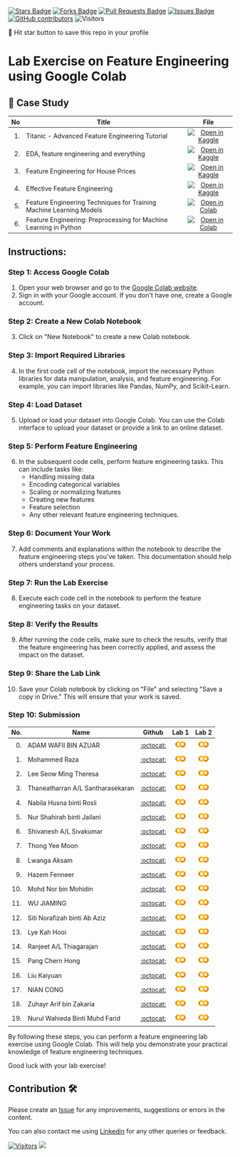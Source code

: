 
<a href="https://github.com/drshahizan/Python_EDA/stargazers"><img src="https://img.shields.io/github/stars/drshahizan/Python_EDA" alt="Stars Badge"/></a>
<a href="https://github.com/drshahizan/Python_EDA/network/members"><img src="https://img.shields.io/github/forks/drshahizan/Python_EDA" alt="Forks Badge"/></a>
<a href="https://github.com/drshahizan/Python_EDA/pulls"><img src="https://img.shields.io/github/issues-pr/drshahizan/Python_EDA" alt="Pull Requests Badge"/></a>
<a href="https://github.com/drshahizan/Python_EDA/issues"><img src="https://img.shields.io/github/issues/drshahizan/Python_EDA" alt="Issues Badge"/></a>
<a href="https://github.com/drshahizan/Python_EDA/graphs/contributors"><img alt="GitHub contributors" src="https://img.shields.io/github/contributors/drshahizan/Python_EDA?color=2b9348"></a>
![Visitors](https://api.visitorbadge.io/api/visitors?path=https%3A%2F%2Fgithub.com%2Fdrshahizan%2FPython_EDA&labelColor=%23d9e3f0&countColor=%23697689&style=flat)

🌟 Hit star button to save this repo in your profile

# Lab Exercise on Feature Engineering using Google Colab

## 📖 Case Study
| No | Title   |  File |
| -----: | -----  | :------: | 
| 1. | Titanic - Advanced Feature Engineering Tutorial |  [![Open in Kaggle](https://img.shields.io/static/v1?label=&message=Kaggle&labelColor=grey&color=blue&logo=kaggle)](https://www.kaggle.com/code/gunesevitan/titanic-advanced-feature-engineering-tutorial) |
| 2. | EDA, feature engineering and everything |  [![Open in Kaggle](https://img.shields.io/static/v1?label=&message=Kaggle&labelColor=grey&color=blue&logo=kaggle)](https://www.kaggle.com/code/artgor/eda-feature-engineering-and-everything) |
| 3. | Feature Engineering for House Prices |  [![Open in Kaggle](https://img.shields.io/static/v1?label=&message=Kaggle&labelColor=grey&color=blue&logo=kaggle)](https://www.kaggle.com/code/ryanholbrook/feature-engineering-for-house-prices) |
| 4. | Effective Feature Engineering |  [![Open in Kaggle](https://img.shields.io/static/v1?label=&message=Kaggle&labelColor=grey&color=blue&logo=kaggle)](https://www.kaggle.com/code/rejasupotaro/effective-feature-engineering) |
| 5. | Feature Engineering Techniques for Training Machine Learning Models | [![Open in Colab](https://img.shields.io/static/v1?label=&message=Colab&labelColor=grey&color=blue&logo=google-colab)](https://colab.research.google.com/drive/1-H8ZfuemZAW_imWCVJPj_syfrZOnPAyT?usp=sharing) |
| 6. | Feature Engineering: Preprocessing for Machine Learning in Python | [![Open in Colab](https://img.shields.io/static/v1?label=&message=Colab&labelColor=grey&color=blue&logo=google-colab)](https://colab.research.google.com/github/goodboychan/chans_jupyter/blob/main/_notebooks/2020-07-09-04-Feature-Engineering.ipynb) |


## Instructions:

### Step 1: Access Google Colab

1. Open your web browser and go to the [Google Colab website](https://colab.research.google.com/).
2. Sign in with your Google account. If you don't have one, create a Google account.

### Step 2: Create a New Colab Notebook

3. Click on "New Notebook" to create a new Colab notebook.

### Step 3: Import Required Libraries

4. In the first code cell of the notebook, import the necessary Python libraries for data manipulation, analysis, and feature engineering. For example, you can import libraries like Pandas, NumPy, and Scikit-Learn.

### Step 4: Load Dataset

5. Upload or load your dataset into Google Colab. You can use the Colab interface to upload your dataset or provide a link to an online dataset.

### Step 5: Perform Feature Engineering

6. In the subsequent code cells, perform feature engineering tasks. This can include tasks like:
   - Handling missing data
   - Encoding categorical variables
   - Scaling or normalizing features
   - Creating new features
   - Feature selection
   - Any other relevant feature engineering techniques.

### Step 6: Document Your Work

7. Add comments and explanations within the notebook to describe the feature engineering steps you've taken. This documentation should help others understand your process.

### Step 7: Run the Lab Exercise

8. Execute each code cell in the notebook to perform the feature engineering tasks on your dataset.

### Step 8: Verify the Results

9. After running the code cells, make sure to check the results, verify that the feature engineering has been correctly applied, and assess the impact on the dataset.

### Step 9: Share the Lab Link

10. Save your Colab notebook by clicking on "File" and selecting "Save a copy in Drive." This will ensure that your work is saved.

### Step 10: Submission

| No.  | Name | Github |Lab 1 | Lab 2 |
| ---: | ----------------------------------------- | :----------------------: | :----------------------: | :----------------------: | 
| 0.   | ADAM WAFII BIN AZUAR                      |  [:octocat:](https://github.com/Jokeryde) |<a href=""><img src="../../../images/colab.png" width="24px" height="24px"></a> | <a href=""><img src="../../../images/colab.png" width="24px" height="24px"></a> | 
| 1.   | Mohammed Raza                      |  [:octocat:](https://github.com/DSRaza403) |<a href="https://github.com/DSRaza403/LAB-Tasks/tree/main/Lab%203"><img src="../../../images/colab.png" width="24px" height="24px"></a> | <a href="https://github.com/DSRaza403/LAB-Tasks/tree/main/Lab%203"><img src="../../../images/colab.png" width="24px" height="24px"></a> | 
| 2.   | Lee Seow Ming Theresa                      |  [:octocat:](https://github.com/Theresa20191/Theresa) |<a href="https://github.com/Theresa20191/Theresa/blob/af17e21812867c8dde7a08cfe9e447266e9d0062/UTM/Lab%20Exercise/Lab_3A_Feature_Engineering_Theresa.ipynb"><img src="../../../images/colab.png" width="24px" height="24px"></a> | <a href="https://github.com/Theresa20191/Theresa/blob/af17e21812867c8dde7a08cfe9e447266e9d0062/UTM/Lab%20Exercise/Lab_3B_Feature_Engineering_Theresa.ipynb"><img src="../../../images/colab.png" width="24px" height="24px"></a> | 
| 3.   | Thaneatharran A/L Santharasekaran           |  [:octocat:](https://github.com/Thaneatharran) |<a href="https://github.com/Thaneatharran/Thaneatharran/blob/main/Task/Lab%20Work/Lab_3A_Feature_Engineering_Techniques.ipynb"><img src="../../../images/colab.png" width="24px" height="24px"></a> | <a href="https://github.com/Thaneatharran/Thaneatharran/blob/main/Task/Lab%20Work/Lab_3B_Feature_Engineering_Techniques.ipynb"><img src="../../../images/colab.png" width="24px" height="24px"></a> | 
| 4.   | Nabila Husna binti Rosli           |  [:octocat:](https://github.com/rnabilahusna) |<a href="https://github.com/rnabilahusna/rnabilahusna/blob/main/BDM_assessment/EDA_Big_Data_Lab/Feature_Engineering_Lab3(a)_NabilaHusna.ipynb"><img src="../../../images/colab.png" width="24px" height="24px"></a> | <a href="https://github.com/rnabilahusna/rnabilahusna/blob/main/BDM_assessment/EDA_Big_Data_Lab/Feature_Engineering_Lab3(b)_NabilaHusna.ipynb"><img src="../../../images/colab.png" width="24px" height="24px"></a> | 
| 5.   | Nur Shahirah binti Jailani           |  [:octocat:](https://github.com/Shahirah00) |<a href="https://github.com/Shahirah00/Shahirah00/blob/main/Lab/Lab3A_FeatureEngineeringPreprocessing.ipynb"><img src="../../../images/colab.png" width="24px" height="24px"></a> | <a href="https://github.com/Shahirah00/Shahirah00/blob/main/Lab/Lab3B_FeatureEngineeringTechniques.ipynb"><img src="../../../images/colab.png" width="24px" height="24px"></a> |
| 6.   | Shivanesh A/L Sivakumar          |  [:octocat:](https://github.com/shivanesh31) |<a href="https://github.com/shivanesh31/Shivanesh/blob/240ef233967108408d5e0d1b20fa5d8f81810765/my_labs/titanic_advanced_feature_engineering_tutorial.ipynb"><img src="../../../images/colab.png" width="24px" height="24px"></a> | <a href="https://github.com/shivanesh31/Shivanesh/blob/240ef233967108408d5e0d1b20fa5d8f81810765/my_labs/Feature_Engineering_Techniques_for_ML.ipynb"><img src="../../../images/colab.png" width="24px" height="24px"></a> | 
| 7.   | Thong Yee Moon          |  [:octocat:](https://github.com/yeemoonthong) |<a href="https://github.com/yeemoonthong/yeemoon/blob/a62a2f34b5f4f089e2e46cfc843dcd4d8c775f02/BDM_submission/Lab3a__feature_engineering_for_house_prices.ipynb"><img src="../../../images/colab.png" width="24px" height="24px"></a> | <a href="https://github.com/yeemoonthong/yeemoon/blob/0a81154361ad5daaf44a2b7624c1576b60f65ce4/BDM_submission/Lab3b__Feature_Engineering_Techniques.ipynb"><img src="../../../images/colab.png" width="24px" height="24px"></a> | 
| 8.   | Lwanga Aksam        |  [:octocat:](https://github.com/aksamlwanga) |<a href="https://github.com/aksamlwanga/BDM/blob/main/EDA_Big_Data_Lab/EDA_Big_Data_Lab_3(a)_Lwanga_Aksam.ipynb"><img src="../../../images/colab.png" width="24px" height="24px"></a> | <a href="https://github.com/aksamlwanga/BDM/blob/main/EDA_Big_Data_Lab/EDA_Big_Data_Lab_3(b)_Lwanga_Aksam.ipynb"><img src="../../../images/colab.png" width="24px" height="24px"></a> |
| 9.   | Hazem Fenneer       |  [:octocat:](https://github.com/HazemFenneer) |<a href="https://github.com/HazemFenneer/BDM/blob/main/LabF_E/Feature_Engineering_By_Hazem.ipynb"><img src="../../../images/colab.png" width="24px" height="24px"></a> | <a href="https://github.com/HazemFenneer/BDM/blob/main/LabF_E/titanic_advanced_feature_engineering_tutorial_By_Hazem.ipynb"><img src="../../../images/colab.png" width="24px" height="24px"></a> |
| 10.   | Mohd Nor bin Mohidin       |  [:octocat:](https://github.com/mohd-nor) |<a href="https://github.com/mohd-nor/mohd-nor/blob/0682f376de82db3510b558a8711bc1f9ff695ed1/BDM%20Assignment/Lab%20Exercise/Lab_3a_titanic_advanced_feature_engineering_tutorial.ipynb"><img src="../../../images/colab.png" width="24px" height="24px"></a> | <a href="https://github.com/mohd-nor/mohd-nor/blob/0682f376de82db3510b558a8711bc1f9ff695ed1/BDM%20Assignment/Lab%20Exercise/Lab_3b_Feature_Engineering_Techniques.ipynb"><img src="../../../images/colab.png" width="24px" height="24px"></a> |
| 11.   | WU JIAMING       |  [:octocat:](https://github.com/BUMBLEBEEWU) |<a href="https://github.com/BUMBLEBEEWU/BDMassignment/blob/main/LAB3%E2%80%9CFeature_Engineering_Techniques_ipynb%E2%80%9D.ipynb"><img src="../../../images/colab.png" width="24px" height="24px"></a> | <a href="https://github.com/BUMBLEBEEWU/BDMassignment/blob/main/LAB3b%E2%80%9CFeature_Engineering_ipynb%E2%80%9D%E7%9A%84%E5%89%AF%E6%9C%AC.ipynb"><img src="../../../images/colab.png" width="24px" height="24px"></a> |
| 12.   | Siti Norafizah binti Ab Aziz       |  [:octocat:](https://github.com/sitinorafizah) |<a href="https://github.com/sitinorafizah/project/blob/fabb2086573446424f28c9dde3a10dfd8171ae3a/Lab%20Exercise/Lab_3a_Feature_Engineering_Techniques.ipynb"><img src="../../../images/colab.png" width="24px" height="24px"></a> | <a href="https://github.com/sitinorafizah/project/blob/fabb2086573446424f28c9dde3a10dfd8171ae3a/Lab%20Exercise/Lab_3b_Feature_Engineering.ipynb"><img src="../../../images/colab.png" width="24px" height="24px"></a> |
| 13.   | Lye Kah Hooi       |  [:octocat:](https://github.com/LyeKahHooi) |<a href="https://github.com/LyeKahHooi/LyeKahHooi/blob/main/Lab%203%20submission/Lab3a_LyeKahHooi_Feature_Engineering_Techniques.ipynb"><img src="../../../images/colab.png" width="24px" height="24px"></a> | <a href="https://github.com/LyeKahHooi/LyeKahHooi/blob/main/Lab%203%20submission/Lab3b_LyeKahHooi_titanic_advanced_feature_engineering_tutorial.ipynb"><img src="../../../images/colab.png" width="24px" height="24px"></a> |
| 14.   | Ranjeet A/L Thiagarajan      |  [:octocat:](https://github.com/RanjeetThiaga) |<a href="https://github.com/RanjeetThiaga/RanjeetThiaga/blob/1a2359a11525cfc78f941ed76a657593ca86e542/Assignment/Ranjeet_Lab3_Feature_Engineering_Techniques.ipynb"><img src="../../../images/colab.png" width="24px" height="24px"></a> | <a href="https://github.com/RanjeetThiaga/RanjeetThiaga/blob/1a2359a11525cfc78f941ed76a657593ca86e542/Assignment/Ranjeet_Lab3a_Feature_Engineering_Techniques.ipynb"><img src="../../../images/colab.png" width="24px" height="24px"></a> |
| 15.   | Pang Chern Hong     |  [:octocat:](https://github.com/PangyourQA) |<a href="https://github.com/PangyourQA/BDM_Assignment_and_Lab/blob/main/Lab/Feature_Engineering_Techniques_for_Training_Machine_Learning_Models_Lab3a_Pang_Chern_Hong.ipynb"><img src="../../../images/colab.png" width="24px" height="24px"></a> | <a href="https://github.com/PangyourQA/BDM_Assignment_and_Lab/blob/main/Lab/Pang_Chern_Hong_Lab3b_Feature_Engineering.ipynb"><img src="../../../images/colab.png" width="24px" height="24px"></a> |
| 16.   | Liu Kaiyuan      |  [:octocat:](https://github.com/lky970215) |<a href="https://github.com/lky970215/Files/blob/main/lab%20exercise/LE3A_LiuKaiyuan.ipynb"><img src="../../../images/colab.png" width="24px" height="24px"></a> | <a href="https://github.com/lky970215/Files/blob/main/lab%20exercise/LE3B_LiuKaiyuan.ipynb"><img src="../../../images/colab.png" width="24px" height="24px"></a> |
| 17.   | NIAN CONG       |  [:octocat:](https://github.com/ninclever) |<a href="https://github.com/ninclever/Personal/blob/main/Assignment/Lab_3A_feature_engineering_for_house_prices.ipynb"><img src="../../../images/colab.png" width="24px" height="24px"></a> | <a href="https://github.com/ninclever/Personal/blob/main/Assignment/Lab_3B_Feature_Engineering_Techniques.ipynb"><img src="../../../images/colab.png" width="24px" height="24px"></a> |
| 18.   | Zuhayr Arif bin Zakaria   |  [:octocat:](https://github.com/zuhayraz) |<a href="https://github.com/zuhayraz/BDM/blob/main/BDM%20Assignment/Feature_Engineering_Lab3(a)_ZuhayrArif.ipynb"><img src="../../../images/colab.png" width="24px" height="24px"></a> | <a href="https://github.com/zuhayraz/BDM/blob/main/BDM%20Assignment/Feature_Engineering_Lab3(b)_ZuhayrArif.ipynb"><img src="../../../images/colab.png" width="24px" height="24px"></a> |
| 19.   | Nurul Wahieda Binti Muhd Farid   |  [:octocat:](https://github.com/NurulWahieda) |<a href="https://github.com/NurulWahieda/Lab/blob/main/Lab3AFeatureEngineeringTechniques.ipynb"><img src="../../../images/colab.png" width="24px" height="24px"></a> | <a href="https://github.com/NurulWahieda/Lab/blob/main/Lab3AFeatureEngineeringTechniques.ipynb"><img src="../../../images/colab.png" width="24px" height="24px"></a> |


By following these steps, you can perform a feature engineering lab exercise using Google Colab. This will help you demonstrate your practical knowledge of feature engineering techniques.

Good luck with your lab exercise!



## Contribution 🛠️
Please create an [Issue](https://github.com/drshahizan/Python_EDA/issues) for any improvements, suggestions or errors in the content.

You can also contact me using [Linkedin](https://www.linkedin.com/in/drshahizan/) for any other queries or feedback.

[![Visitors](https://api.visitorbadge.io/api/visitors?path=https%3A%2F%2Fgithub.com%2Fdrshahizan&labelColor=%23697689&countColor=%23555555&style=plastic)](https://visitorbadge.io/status?path=https%3A%2F%2Fgithub.com%2Fdrshahizan)
![](https://hit.yhype.me/github/profile?user_id=81284918)


